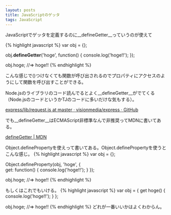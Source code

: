 ```yaml
---
layout: posts
title: JavaScriptのゲッタ
tags: JavaScript
---
```


JavaScriptでゲッタを定義するのに__defineGetter__っていうのが使えて

{% highlight javascript %}
var obj = {};

obj.__defineGetter__('hoge', function() {
  console.log('hoge!!');
});

obj.hoge; //=> hoge!!
{% endhighlight %}

こんな感じで()つけなくても関数が呼び出されるのでプロパティにアクセスのようにして関数を呼び出すことができる。

Node.jsのライブラリのコード読んでるとよく__defineGetter__がでてくる（Node.jsのコードというかTJのコードに多いだけな気もする）。

[express/lib/request.js at master · visionmedia/express · GitHub](https://github.com/visionmedia/express/blob/75fc8820016739a38b395955902ce118467c8f42/lib/request.js#L180)



でも__defineGetter__はECMAScript非標準なんで非推奨ってMDNに書いてある。

[defineGetter \| MDN](https://developer.mozilla.org/ja/docs/JavaScript/Reference/Global_Objects/Object/defineGetter)

Object.definePropertyを使えって書いてある。Object.definePropertyを使うとこんな感じ。
{% highlight javascript %}
var obj = {};

Object.defineProperty(obj, 'hoge', {  
  get: function() {
    console.log('hoge!!');
  }
});

obj.hoge; //=> hoge!!
{% endhighlight %}

もしくはこれでもいける。
{% highlight javascript %}
var obj = {
  get hoge() {
    console.log('hoge!!');
  }
};

obj.hoge; //=> hoge!!
{% endhighlight %}
どれが一番いいかはよくわからん。
